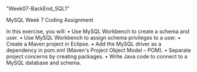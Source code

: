 "Week07-BackEnd_SQL1" 

MySQL Week 7 Coding Assignment

In this exercise, you will:
• Use MySQL Workbench to create a schema and user.
• Use MySQL Workbench to assign schema privileges to a user.
• Create a Maven project in Eclipse.
• Add the MySQL driver as a dependency in pom.xml (Maven's Project Object Model – POM).
• Separate project concerns by creating packages.
• Write Java code to connect to a MySQL database and schema.